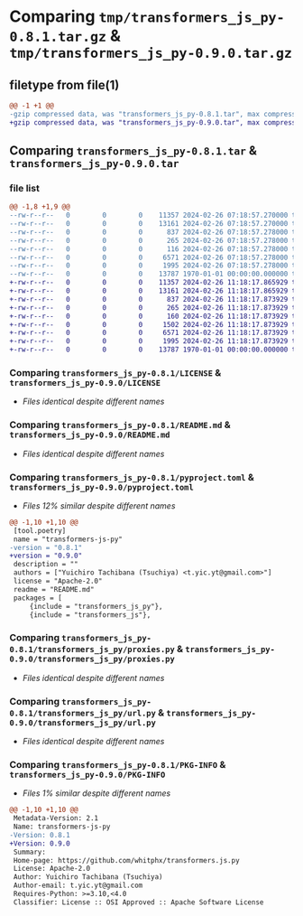 # Comparing `tmp/transformers_js_py-0.8.1.tar.gz` & `tmp/transformers_js_py-0.9.0.tar.gz`

## filetype from file(1)

```diff
@@ -1 +1 @@
-gzip compressed data, was "transformers_js_py-0.8.1.tar", max compression
+gzip compressed data, was "transformers_js_py-0.9.0.tar", max compression
```

## Comparing `transformers_js_py-0.8.1.tar` & `transformers_js_py-0.9.0.tar`

### file list

```diff
@@ -1,8 +1,9 @@
--rw-r--r--   0        0        0    11357 2024-02-26 07:18:57.270000 transformers_js_py-0.8.1/LICENSE
--rw-r--r--   0        0        0    13161 2024-02-26 07:18:57.270000 transformers_js_py-0.8.1/README.md
--rw-r--r--   0        0        0      837 2024-02-26 07:18:57.278000 transformers_js_py-0.8.1/pyproject.toml
--rw-r--r--   0        0        0      265 2024-02-26 07:18:57.278000 transformers_js_py-0.8.1/transformers_js/__init__.py
--rw-r--r--   0        0        0      116 2024-02-26 07:18:57.278000 transformers_js_py-0.8.1/transformers_js_py/__init__.py
--rw-r--r--   0        0        0     6571 2024-02-26 07:18:57.278000 transformers_js_py-0.8.1/transformers_js_py/proxies.py
--rw-r--r--   0        0        0     1995 2024-02-26 07:18:57.278000 transformers_js_py-0.8.1/transformers_js_py/url.py
--rw-r--r--   0        0        0    13787 1970-01-01 00:00:00.000000 transformers_js_py-0.8.1/PKG-INFO
+-rw-r--r--   0        0        0    11357 2024-02-26 11:18:17.865929 transformers_js_py-0.9.0/LICENSE
+-rw-r--r--   0        0        0    13161 2024-02-26 11:18:17.865929 transformers_js_py-0.9.0/README.md
+-rw-r--r--   0        0        0      837 2024-02-26 11:18:17.873929 transformers_js_py-0.9.0/pyproject.toml
+-rw-r--r--   0        0        0      265 2024-02-26 11:18:17.873929 transformers_js_py-0.9.0/transformers_js/__init__.py
+-rw-r--r--   0        0        0      160 2024-02-26 11:18:17.873929 transformers_js_py-0.9.0/transformers_js_py/__init__.py
+-rw-r--r--   0        0        0     1502 2024-02-26 11:18:17.873929 transformers_js_py-0.9.0/transformers_js_py/audio.py
+-rw-r--r--   0        0        0     6571 2024-02-26 11:18:17.873929 transformers_js_py-0.9.0/transformers_js_py/proxies.py
+-rw-r--r--   0        0        0     1995 2024-02-26 11:18:17.873929 transformers_js_py-0.9.0/transformers_js_py/url.py
+-rw-r--r--   0        0        0    13787 1970-01-01 00:00:00.000000 transformers_js_py-0.9.0/PKG-INFO
```

### Comparing `transformers_js_py-0.8.1/LICENSE` & `transformers_js_py-0.9.0/LICENSE`

 * *Files identical despite different names*

### Comparing `transformers_js_py-0.8.1/README.md` & `transformers_js_py-0.9.0/README.md`

 * *Files identical despite different names*

### Comparing `transformers_js_py-0.8.1/pyproject.toml` & `transformers_js_py-0.9.0/pyproject.toml`

 * *Files 12% similar despite different names*

```diff
@@ -1,10 +1,10 @@
 [tool.poetry]
 name = "transformers-js-py"
-version = "0.8.1"
+version = "0.9.0"
 description = ""
 authors = ["Yuichiro Tachibana (Tsuchiya) <t.yic.yt@gmail.com>"]
 license = "Apache-2.0"
 readme = "README.md"
 packages = [
     {include = "transformers_js_py"},
     {include = "transformers_js"},
```

### Comparing `transformers_js_py-0.8.1/transformers_js_py/proxies.py` & `transformers_js_py-0.9.0/transformers_js_py/proxies.py`

 * *Files identical despite different names*

### Comparing `transformers_js_py-0.8.1/transformers_js_py/url.py` & `transformers_js_py-0.9.0/transformers_js_py/url.py`

 * *Files identical despite different names*

### Comparing `transformers_js_py-0.8.1/PKG-INFO` & `transformers_js_py-0.9.0/PKG-INFO`

 * *Files 1% similar despite different names*

```diff
@@ -1,10 +1,10 @@
 Metadata-Version: 2.1
 Name: transformers-js-py
-Version: 0.8.1
+Version: 0.9.0
 Summary: 
 Home-page: https://github.com/whitphx/transformers.js.py
 License: Apache-2.0
 Author: Yuichiro Tachibana (Tsuchiya)
 Author-email: t.yic.yt@gmail.com
 Requires-Python: >=3.10,<4.0
 Classifier: License :: OSI Approved :: Apache Software License
```

